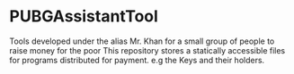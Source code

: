 # PUBGAssistantTool
Tools developed under the alias Mr. Khan for a small group of people to raise money for the poor
This repository stores a statically accessible files for programs distributed for payment. e.g the Keys and their holders.
